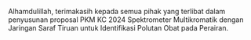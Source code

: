 Alhamdulillah, terimakasih kepada semua pihak yang terlibat dalam penyusunan proposal PKM KC 2024 Spektrometer Multikromatik dengan Jaringan Saraf Tiruan untuk Identifikasi Polutan Obat pada Perairan. 

